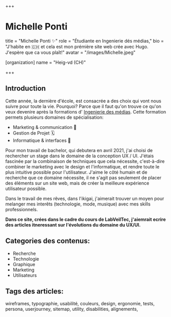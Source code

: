 +++
# Michelle Ponti
title = "Michelle Ponti ✨"
role = "Étudiante en Ingenierie dés médias,"
bio = "J'habite en 🇨🇭 et cela est mon prémière site web crée avec Hugo. J'espère que ca vous plaît!"
avatar = "/images/Michelle.jpeg"

[organization]
  name = "Heig-vd (CH)"

+++

## Introduction

Cette année, la dernière d'école, est consacrée a des choix qui vont nous suivre pour toute la vie. Pourquoi? Parce que il faut qu'on trouve ce qu'on veux devenire après la formations d' [Ingenierie des médias](https://im.heig-vd.ch). Cette formation permets plusieurs domaines de spécialisation:

- Marketing & communication 📣
- Gestion de Projet 🗓
- Informatique & interfaces 📲

Pour mon travail de bachelor, qui debutera en avril 2021, j'ai choisi de rechercher un stage dans le domaine de la conception UX / UI. J'étais fascinée par la combinaison de techniques que cela nécessite, c'est-à-dire combiner le marketing avec le design et l'informatique, et rendre toute le plus intuitive possible pour l'utilisateur. J'aime le côté humain et de recherche que ce domaine nécessite, il ne s'agit pas seulement de placer des éléments sur un site web, mais de créer la meilleure expérience utilisateur possible.

Dans le travail de mes rêves, dans l'ikigai, j'aimerait trouver un moyen pour melanger mes interêts (technologie, mode, musique) avec mes skills professionnels.

**Dans ce site, crées dans le cadre du cours de LabVeilTec, j'aiemrait ecrire des articles itneressant sur l'évolutions du domaine du UX/UI.**

## **Categories des contenus:**
- Recherche
- Technologie
- Graphique
- Marketing
- Utilisateurs

## **Tags des articles:**

wireframes, typographie, usabilité, couleurs, design, ergonomie, tests, persona, userjourney, sitemap, utility, disabilities, alignements,



